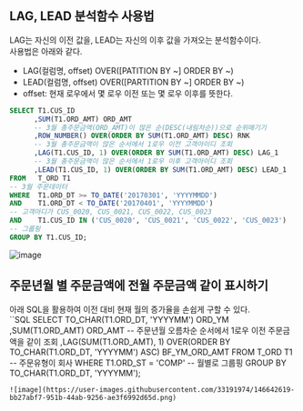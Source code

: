 ## LAG, LEAD 분석함수 사용법
LAG는 자신의 이전 값을, LEAD는 자신의 이후 값을 가져오는 분석함수이다.  
사용법은 아래와 같다.  
- LAG(컬럼명, offset) OVER([PATITION BY ~] ORDER BY ~)
- LEAD(컬럼명, offset) OVER([PARTITION BY ~] ORDER BY ~)
- offset: 현재 로우에서 몇 로우 이전 또는 몇 로우 이후를 뜻한다.  

```sql
SELECT T1.CUS_ID
      ,SUM(T1.ORD_AMT) ORD_AMT
      -- 3월 총주문금액(ORD_AMT)이 많은 순(DESC(내림차순))으로 순위매기기
      ,ROW_NUMBER() OVER(ORDER BY SUM(T1.ORD_AMT) DESC) RNK
      -- 3월 총주문금액이 많은 순서에서 1로우 이전 고객아이디 조회
      ,LAG(T1.CUS_ID, 1) OVER(ORDER BY SUM(T1.ORD_AMT) DESC) LAG_1
      -- 3월 총주문금액이 많은 순서에서 1로우 이후 고객아이디 조회
      ,LEAD(T1.CUS_ID, 1) OVER(ORDER BY SUM(T1.ORD_AMT) DESC) LEAD_1
FROM   T_ORD T1
-- 3월 주문데이터
WHERE  T1.ORD_DT >= TO_DATE('20170301', 'YYYYMMDD')
AND    T1.ORD_DT < TO_DATE('20170401', 'YYYYMMDD')
-- 고객아디가 CUS_0020, CUS_0021, CUS_0022, CUS_0023
AND    T1.CUS_ID IN ('CUS_0020', 'CUS_0021', 'CUS_0022', 'CUS_0023')
-- 그룹핑
GROUP BY T1.CUS_ID;
```
![image](https://user-images.githubusercontent.com/33191974/146642473-8be03309-276c-4aea-ac3c-a519b10725bd.png)  

## 주문년월 별 주문금액에 전월 주문금액 같이 표시하기  
아래 SQL을 활용하여 이전 대비 현재 월의 증가율을 손쉽게 구할 수 있다.  
``SQL
SELECT TO_CHAR(T1.ORD_DT, 'YYYYMM') ORD_YM
      ,SUM(T1.ORD_AMT) ORD_AMT
      -- 주문년월 오름차순 순서에서 1로우 이전 주문금액을 같이 조회
      ,LAG(SUM(T1.ORD_AMT), 1) OVER(ORDER BY TO_CHAR(T1.ORD_DT, 'YYYYMM') ASC) BF_YM_ORD_AMT
FROM   T_ORD T1
-- 주문유형이 회사
WHERE  T1.ORD_ST = 'COMP'
-- 월별로 그룹핑
GROUP BY TO_CHAR(T1.ORD_DT, 'YYYYMM');
```
![image](https://user-images.githubusercontent.com/33191974/146642619-bb27abf7-951b-44ab-9256-ae3f6992d65d.png)  


      

  
